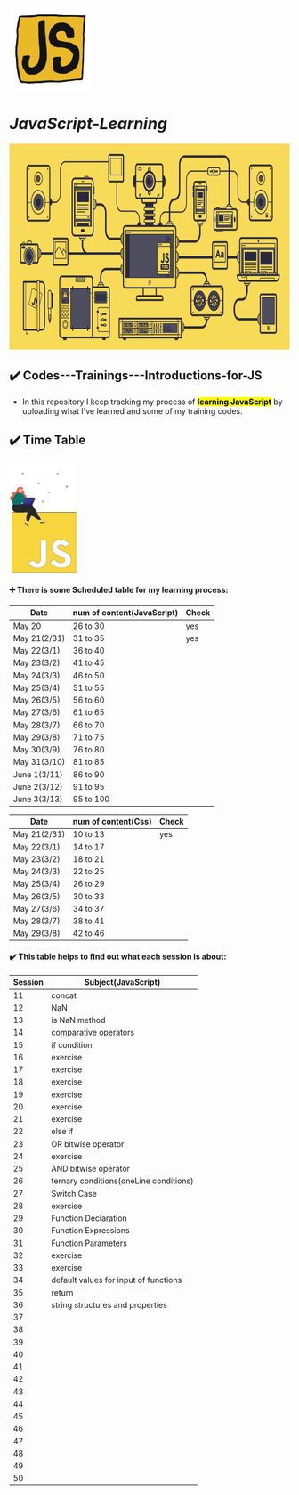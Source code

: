 <img src="assets/giphy.gif" style="width: 150px; height: 150px;">

# ***JavaScript-Learning***

<img src="assets/js.gif" style="width: 1600px; height: 370px;">

## ✔️ Codes---Trainings---Introductions-for-JS

-   In this repository I keep tracking my process of <mark>**learning JavaScript**</mark> by uploading what I've learned and some of my training codes.

## ✔️ Time Table
<img src="assets/js-animation.gif" style="width: 120px; height: 200px;">

#### ➕ There is some Scheduled table for my learning process:

<table>
  <thead>
    <tr>
      <th>Date</th>
      <th>num of content(JavaScript)</th>
      <th>Check</th>
    </tr>
  </thead>
  <tbody>
    <tr>
      <td>May 20</td>
      <td>26 to 30</td>
      <td>yes</td>
    </tr>
    <tr>
      <td>May 21(2/31)</td>
      <td>31 to 35</td>
      <td>yes</td>
    </tr>
    <tr>
      <td>May 22(3/1)</td>
      <td>36 to 40</td>
    </tr>
    <tr>
      <td>May 23(3/2)</td>
      <td>41 to 45</td>
    </tr>
    <tr>
      <td>May 24(3/3)</td>
      <td>46 to 50</td>
    </tr>
    <tr>
      <td>May 25(3/4)</td>
      <td>51 to 55</td>
    </tr>
    <tr>
      <td>May 26(3/5)</td>
      <td>56 to 60</td>
    </tr>
    <tr>
      <td>May 27(3/6)</td>
      <td>61 to 65</td>
    </tr>
    <tr>
      <td>May 28(3/7)</td>
      <td>66 to 70</td>
    </tr>
    <tr>
      <td>May 29(3/8)</td>
      <td>71 to 75</td>
    </tr>
    <tr>
      <td>May 30(3/9)</td>
      <td>76 to 80</td>
    </tr>
    <tr>
      <td>May 31(3/10)</td>
      <td>81 to 85</td>
    </tr>
    <tr>
      <td>June 1(3/11)</td>
      <td>86 to 90</td>
    </tr>
    <tr>
      <td>June 2(3/12)</td>
      <td>91 to 95</td>
    </tr>
    <tr>
      <td>June 3(3/13)</td>
      <td>95 to 100</td>
    </tr>
  </tbody>
</table>


<table>
  <thead>
    <tr>
      <th>Date</th>
      <th>num of content(Css)</th>
      <th>Check</th>
    </tr>
  </thead>
  <tbody>
    <tr>
      <td>May 21(2/31)</td>
      <td>10 to 13</td>
      <td>yes</td>
    </tr>
    <tr>
      <td>May 22(3/1)</td>
      <td>14 to 17</td>
    </tr>
    <tr>
      <td>May 23(3/2)</td>
      <td>18 to 21</td>
    </tr>
    <tr>
      <td>May 24(3/3)</td>
      <td>22 to 25</td>
    </tr>
    <tr>
      <td>May 25(3/4)</td>
      <td>26 to 29</td>
    </tr>
    <tr>
      <td>May 26(3/5)</td>
      <td>30 to 33</td>
    </tr>
    <tr>
      <td>May 27(3/6)</td>
      <td>34 to 37</td>
    </tr>
    <tr>
      <td>May 28(3/7)</td>
      <td>38 to 41</td>
    </tr>
    <tr>
      <td>May 29(3/8)</td>
      <td>42 to 46</td>
    </tr>
  </tbody>
</table>

#### ✔️ This table helps to find out what each session is about:
<table>
  <thead>
    <tr>
      <th>Session</th>
      <th>Subject(JavaScript)</th>  
    </tr>
  </thead>
  <tbody>
    <tr>
      <td>11</td>
      <td>concat</td>
    </tr>
    <tr>
      <td>12</td>
      <td>NaN</td>
    </tr>
    <tr>
      <td>13</td>
      <td>is NaN method</td>
    </tr>
    <tr>
      <td>14</td>
      <td>comparative operators</td>
    </tr>
    <tr>
      <td>15</td>
      <td>if condition</td>
    </tr>
    <tr>
      <td>16</td>
      <td>exercise</td>
    </tr>
    <tr>
      <td>17</td>
      <td>exercise</td>
    </tr>
    <tr>
      <td>18</td>
      <td>exercise</td>
    </tr>
    <tr>
      <td>19</td>
      <td>exercise</td>
    </tr>
    <tr>
      <td>20</td>
      <td>exercise</td>
    </tr>
    <tr>
      <td>21</td>
      <td>exercise</td>
    </tr>
    <tr>
      <td>22</td>
      <td>else if</td>
    </tr>
    <tr>
      <td>23</td>
      <td>OR bitwise operator</td>
    </tr>
    <tr>
      <td>24</td>
      <td>exercise</td>
    </tr>
    <tr>
      <td>25</td>
      <td>AND bitwise operator</td>
    </tr>
    <tr>
      <td>26</td>
      <td>ternary conditions(oneLine conditions)</td>
    </tr>
    <tr>
      <td>27</td>
      <td>Switch Case</td>
    </tr>
    <tr>
      <td>28</td>
      <td>exercise</td>
    </tr>
    <tr>
      <td>29</td>
      <td>Function Declaration</td>
    </tr>
    <tr>
      <td>30</td>
      <td>Function Expressions</td>
    </tr>
    <tr>
      <td>31</td>
      <td>Function Parameters</td>
    </tr>
    <tr>
      <td>32</td>
      <td>exercise</td>
    </tr>
    <tr>
      <td>33</td>
      <td>exercise</td>
    </tr>
    <tr>
      <td>34</td>
      <td>default values for input of functions</td>
    </tr>
    <tr>
      <td>35</td>
      <td>return</td>
    </tr>
    <tr>
      <td>36</td>
      <td>string structures and properties</td>
    </tr>
    <tr>
      <td>37</td>
      <td></td>
    </tr>
    <tr>
      <td>38</td>
      <td></td>
    </tr>
    <tr>
      <td>39</td>
      <td></td>
    </tr>
    <tr>
      <td>40</td>
      <td></td>
    </tr>
    <tr>
      <td>41</td>
      <td></td>
    </tr>
    <tr>
      <td>42</td>
      <td></td>
    </tr>
    <tr>
      <td>43</td>
      <td></td>
    </tr>
    <tr>
      <td>44</td>
      <td></td>
    </tr>
    <tr>
      <td>45</td>
      <td></td>
    </tr>
    <tr>
      <td>46</td>
      <td></td>
    </tr>
    <tr>
      <td>47</td>
      <td></td>
    </tr>
    <tr>
      <td>48</td>
      <td></td>
    </tr>
    <tr>
      <td>49</td>
      <td></td>
    </tr>
    <tr>
      <td>50</td>
      <td></td>
    </tr>
  </tbody>
</table>
